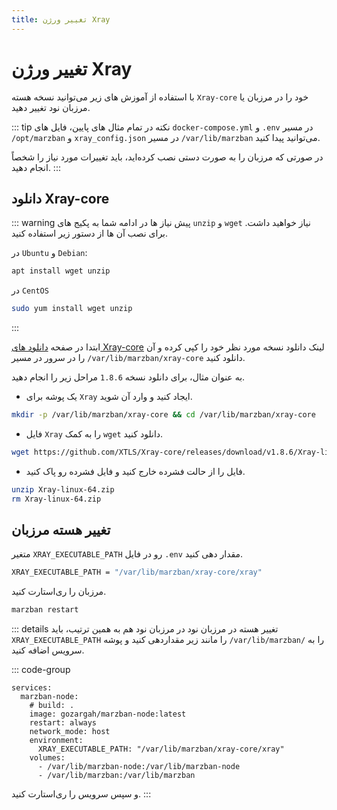 ```yaml
---
title: تغییر ورژن Xray
---
```



#  تغییر ورژن Xray
با استفاده از آموزش های زیر می‌توانید نسخه هسته `Xray-core` خود را در مرزبان یا مرزبان نود تغییر دهید.

::: tip نکته
در تمام مثال های پایین، فایل‌ های `docker-compose.yml` و `.env` در مسیر `/opt/marzban‍‍‍` و `xray_config.json` در مسیر `/var/lib/marzban` ‌می‌توانید پیدا کنید.

در صورتی که مرزبان را به صورت دستی نصب کرده‌اید، باید تغییرات مورد نیاز را شخصاً انجام دهید.
:::


## دانلود Xray-core
::: warning پیش‌ نیاز ها
در ادامه شما به پکیج های `unzip` و `wget` نیاز خواهید‌ داشت.
برای نصب آن ها از دستور زیر استفاده کنید.

در `Ubuntu` و `Debian`:
```bash
apt install wget unzip
```

در `CentOS` 
```bash
sudo yum install wget unzip
```
:::

ابتدا در صفحه [دانلود های Xray-core](https://github.com/XTLS/Xray-core/releases) لینک دانلود نسخه مورد نظر خود را کپی کرده و آن را در سرور در مسیر `/var/lib/marzban/xray-core` دانلود کنید.

به عنوان مثال، برای دانلود نسخه `1.8.6` مراحل زیر را انجام دهید.

- یک پوشه برای `Xray` ایجاد کنید و وارد آن شوید. 
```bash
mkdir -p /var/lib/marzban/xray-core && cd /var/lib/marzban/xray-core
```
- فایل `Xray` را به کمک `wget` دانلود کنید.
```bash
wget https://github.com/XTLS/Xray-core/releases/download/v1.8.6/Xray-linux-64.zip
```
- فایل را از حالت فشرده خارج کنید و فایل فشرده رو پاک کنید.
```bash
unzip Xray-linux-64.zip
rm Xray-linux-64.zip
```

## تغییر هسته مرزبان

متغیر `XRAY_EXECUTABLE_PATH` رو در فایل `.env` مقدار دهی کنید.
```bash
XRAY_EXECUTABLE_PATH = "/var/lib/marzban/xray-core/xray"
```

مرزبان را ری‌استارت کنید.
```bash
marzban restart
```

::: details تغییر هسته در مرزبان نود
در مرزبان نود هم به همین ترتیب، باید ‍‍`XRAY_EXECUTABLE_PATH` را مانند زیر مقدار‌دهی کنید و پوشه `/var/lib/marzban/` را به سرویس اضافه کنید.


::: code-group
```yml{8,11} [docker-compose.yml]
services:
  marzban-node:
    # build: .
    image: gozargah/marzban-node:latest
    restart: always
    network_mode: host
    environment:
      XRAY_EXECUTABLE_PATH: "/var/lib/marzban/xray-core/xray"
    volumes:
      - /var/lib/marzban-node:/var/lib/marzban-node
      - /var/lib/marzban:/var/lib/marzban
```
و سپس سرویس را ری‌استارت کنید.
:::
